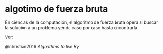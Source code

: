 # algotimo de fuerza bruta

En ciencias de la computación, el algoritmo de fuerza bruta opera al buscar la solución a un problema yendo caso por caso hasta encontrarla.

Ver:

@christian2016 *Algorithms to live By*

